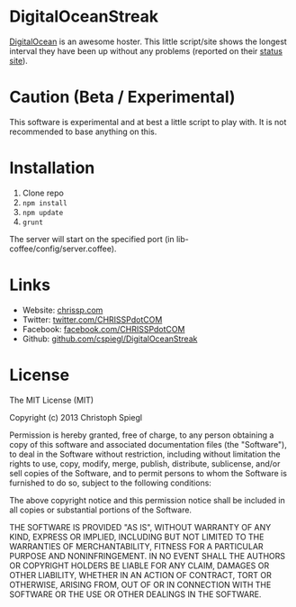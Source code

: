 # DigitalOceanStreak

[DigitalOcean](https://www.digitalocean.com/?refcode=9822b155cd67) is an awesome hoster. This little script/site shows the longest interval they have been up without any problems (reported on their [status site](http://www.digitaloceanstatus.com/)).

# Caution (Beta / Experimental)

This software is experimental and at best a little script to play with. It is not recommended to base anything on this.

# Installation

1. Clone repo
2. `npm install`
3. `npm update`
4. `grunt`

The server will start on the specified port (in lib-coffee/config/server.coffee).

# Links

* Website: [chrissp.com](http://chrissp.com)
* Twitter: [twitter.com/CHRISSPdotCOM](https://twitter.com/CHRISSPdotCOM)
* Facebook: [facebook.com/CHRISSPdotCOM](https://facebook.com/CHRISSPdotCOM)
* Github: [github.com/cspiegl/DigitalOceanStreak](https://github.com/cspiegl/DigitalOceanStreak)

# License

The MIT License (MIT)

Copyright (c) 2013 Christoph Spiegl

Permission is hereby granted, free of charge, to any person obtaining a copy of this software and associated documentation files (the "Software"), to deal in the Software without restriction, including without limitation the rights to use, copy, modify, merge, publish, distribute, sublicense, and/or sell copies of the Software, and to permit persons to whom the Software is furnished to do so, subject to the following conditions:

The above copyright notice and this permission notice shall be included in all copies or substantial portions of the Software.

THE SOFTWARE IS PROVIDED "AS IS", WITHOUT WARRANTY OF ANY KIND, EXPRESS OR IMPLIED, INCLUDING BUT NOT LIMITED TO THE WARRANTIES OF MERCHANTABILITY, FITNESS FOR A PARTICULAR PURPOSE AND NONINFRINGEMENT. IN NO EVENT SHALL THE AUTHORS OR COPYRIGHT HOLDERS BE LIABLE FOR ANY CLAIM, DAMAGES OR OTHER LIABILITY, WHETHER IN AN ACTION OF CONTRACT, TORT OR OTHERWISE, ARISING FROM, OUT OF OR IN CONNECTION WITH THE SOFTWARE OR THE USE OR OTHER DEALINGS IN THE SOFTWARE.
